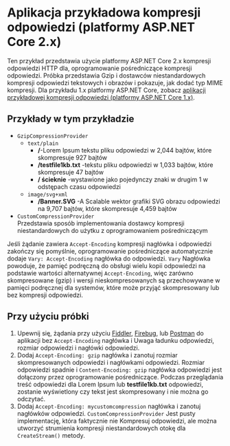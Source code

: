 # <a name="response-compression-sample-application-aspnet-core-2x"></a>Aplikacja przykładowa kompresji odpowiedzi (platformy ASP.NET Core 2.x)

Ten przykład przedstawia użycie platformy ASP.NET Core 2.x kompresji odpowiedzi HTTP dla, oprogramowanie pośredniczące kompresji odpowiedzi. Próbka przedstawia Gzip i dostawców niestandardowych kompresji odpowiedzi tekstowych i obrazów i pokazuje, jak dodać typ MIME kompresji. Dla przykładu 1.x platformy ASP.NET Core, zobacz [aplikacji przykładowej kompresji odpowiedzi (platformy ASP.NET Core 1.x)](https://github.com/aspnet/Docs/tree/master/aspnetcore/performance/response-compression/samples/1.x).

## <a name="examples-in-this-sample"></a>Przykłady w tym przykładzie
* `GzipCompressionProvider`
  * `text/plain`
    * **/**-Lorem Ipsum tekstu pliku odpowiedzi w 2,044 bajtów, które skompresuje 927 bajtów
    * **/testfile1kb.txt** -tekstu pliku odpowiedzi w 1,033 bajtów, które skompresuje 47 bajtów
    * **/ ścieknie** -wystawione jako pojedynczy znaki w drugim 1 w odstępach czasu odpowiedzi 
  * `image/svg+xml`
    * **/Banner.SVG** -A Scalable wektor grafiki SVG obrazu odpowiedzi na 9,707 bajtów, które skompresuje 4,459 bajtów
* `CustomCompressionProvider`<br>Przedstawia sposób implementowania dostawcy kompresji niestandardowych do użytku z oprogramowaniem pośredniczącym

Jeśli żądanie zawiera `Accept-Encoding` kompresji nagłówka i odpowiedzi zakończy się pomyślnie, oprogramowanie pośredniczące automatycznie dodaje `Vary: Accept-Encoding` nagłówka do odpowiedzi. `Vary` Nagłówka powoduje, że pamięć podręczną do obsługi wielu kopii odpowiedzi na podstawie wartości alternatywnej `Accept-Encoding`, więc zarówno skompresowane (gzip) i wersji nieskompresowanych są przechowywane w pamięci podręcznej dla systemów, które może przyjąć skompresowany lub bez kompresji odpowiedzi.

## <a name="using-the-sample"></a>Przy użyciu próbki
1. Upewnij się, żądania przy użyciu [Fiddler](http://www.telerik.com/fiddler), [Firebug](http://getfirebug.com/), lub [Postman](https://www.getpostman.com/) do aplikacji bez `Accept-Encoding` nagłówka i Uwaga ładunku odpowiedzi, rozmiar odpowiedzi i nagłówki odpowiedzi.
2. Dodaj `Accept-Encoding: gzip` nagłówka i zanotuj rozmiar skompresowanych odpowiedzi i nagłówkami odpowiedzi. Rozmiar odpowiedzi spadnie i `Content-Encoding: gzip` nagłówka odpowiedzi jest dołączony przez oprogramowanie pośredniczące. Podczas przeglądania treść odpowiedzi dla Lorem Ipsum lub **testfile1kb.txt** odpowiedzi, zostanie wyświetlony czy tekst jest skompresowany i nie można go odczytać.
3. Dodaj `Accept-Encoding: mycustomcompression` nagłówka i zanotuj nagłówków odpowiedzi. `CustomCompressionProvider` Jest pusty implementację, która faktycznie nie Kompresuj odpowiedzi, ale można utworzyć strumienia kompresji niestandardowych otokę dla `CreateStream()` metody.
